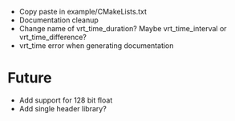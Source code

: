* Copy paste in example/CMakeLists.txt
* Documentation cleanup
* Change name of vrt_time_duration? Maybe vrt_time_interval or vrt_time_difference?
* vrt_time error when generating documentation

# Future
* Add support for 128 bit float
* Add single header library?
